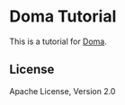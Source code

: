 Doma Tutorial
========================================

This is a tutorial for [Doma](https://github.com/seasarorg/doma).

License
-------

Apache License, Version 2.0
